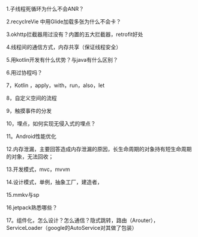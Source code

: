 1.子线程死循环为什么不会ANR？

2.recyclreVie 中用Glide加载多张为什么不会卡？

3.okhttp拦截器用过没有？内置的五大拦截器，retrofit好处

4.线程间的通信方式，内存共享（保证线程安全）

5.用kotlin开发有什么优势？与java有什么区别？

6.用过协程吗？

7，Kotlin ，apply，with，run，also，let

8，自定义空间的流程

9，触摸事件的分发

10，埋点，如何实现无侵入式的埋点？

11。Android性能优化

12.内存泄漏，主要回答造成内存泄漏的原因，长生命周期的对象持有短生命周期的对象，无法回收；

13.开发模式，mvc，mvvm

14.设计模式，单例，抽象工厂，建造者，

15.mmkv与sp

16.jetpack熟悉哪些？

17。组件化，怎么设计？怎么通信？隐式跳转，路由（Arouter）， ServiceLoader（google的AutoService对其做了包装）